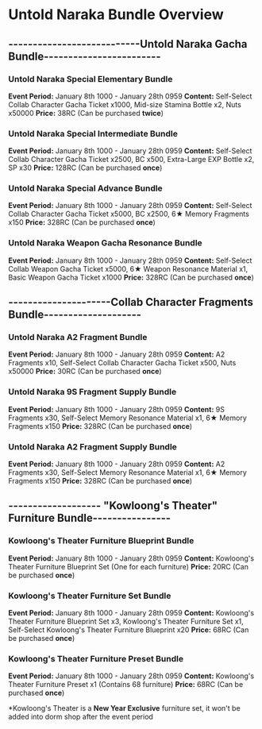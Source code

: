 # Untold Naraka Bundle Overview

## ---------------------------Untold Naraka Gacha Bundle------------------------

### Untold Naraka Special Elementary Bundle

**Event Period:** January 8th 1000 - January 28th 0959
**Content:** Self-Select Collab Character Gacha Ticket x1000, Mid-size Stamina Bottle x2, Nuts x50000
**Price:** 38RC (Can be purchased **twice**)

### Untold Naraka Special Intermediate Bundle

**Event Period:** January 8th 1000 - January 28th 0959
**Content:** Self-Select Collab Character Gacha Ticket x2500, BC x500, Extra-Large EXP Bottle x2, SP x30
**Price:** 128RC (Can be purchased **once**)

### Untold Naraka Special Advance Bundle

**Event Period:** January 8th 1000 - January 28th 0959
**Content:** Self-Select Collab Character Gacha Ticket x5000, BC x2500, 6★ Memory Fragments x150
**Price:** 328RC (Can be purchased **once**)

### Untold Naraka Weapon Gacha Resonance Bundle

**Event Period:** January 8th 1000 - January 28th 0959
**Content:** Self-Select Collab Weapon Gacha Ticket x5000, 6★ Weapon Resonance Material x1, Basic Weapon         				Gacha Ticket x1000
**Price:** 328RC (Can be purchased **once**)

## ---------------------Collab Character Fragments Bundle--------------------

### Untold Naraka A2 Fragment Bundle

**Event Period:** January 8th 1000 - January 28th 0959
**Content:** A2 Fragments x10, Self-Select Collab Character Gacha Ticket x500, Nuts x50000
**Price:** 30RC (Can be purchased **once**)

### Untold Naraka 9S Fragment Supply Bundle

**Event Period:** January 8th 1000 - January 28th 0959
**Content:** 9S Fragments x30, Self-Select Memory Resonance Material x1, 6★ Memory Fragments x150
**Price:** 328RC (Can be purchased **once**)

### Untold Naraka A2 Fragment Supply Bundle

**Event Period:** January 8th 1000 - January 28th 0959
**Content:** A2 Fragments x30, Self-Select Memory Resonance Material x1, 6★ Memory Fragments x150
**Price:** 328RC (Can be purchased **once**)

## ------------------- "Kowloong's Theater" Furniture Bundle----------------

### Kowloong's Theater Furniture Blueprint Bundle

**Event Period:** January 8th 1000 - January 28th 0959
**Content:** Kowloong's Theater Furniture Blueprint Set (One for each furniture)
**Price:** 20RC (Can be purchased **once**)

### Kowloong's Theater Furniture Set Bundle

**Event Period:** January 8th 1000 - January 28th 0959
**Content:** Kowloong's Theater Furniture Blueprint Set x3, Kowloong's Theater Furniture Set x1, Self-Select 				Kowloong's Theater Furniture Blueprint x20
**Price:** 68RC (Can be purchased **once**)

### Kowloong's Theater Furniture Preset Bundle

**Event Period:** January 8th 1000 - January 28th 0959
**Content:** Kowloong's Theater Furniture Preset x1 (Contains 68 furniture)
**Price:** 68RC (Can be purchased **once**)

*Kowloong's Theater is a **New Year Exclusive** furniture set, it won't be added into dorm shop after the event period



